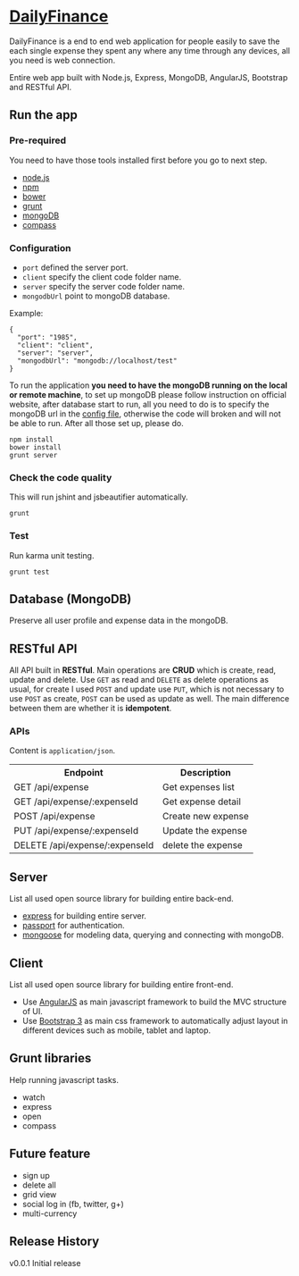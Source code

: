 # [DailyFinance](http://leoj.net)

DailyFinance is a end to end web application for people easily to save the each single expense they spent any where any time through any devices, all you need is web connection. 

Entire web app built with Node.js, Express, MongoDB, AngularJS, Bootstrap and RESTful API.

## Run the app

### Pre-required

You need to have those tools installed first before you go to next step.

* [node.js](http://nodejs.org)
* [npm](http://npmjs.org)
* [bower](http://bower.io)
* [grunt](http://gruntjs.com)
* [mongoDB](http://www.mongodb.org)
* [compass](http://compass-style.org)

### Configuration

* `port` defined the server port.
* `client` specify the client code folder name.
* `server` specify the server code folder name.
* `mongodbUrl` point to mongoDB database.

Example:


```
{
  "port": "1985",
  "client": "client",
  "server": "server",
  "mongodbUrl": "mongodb://localhost/test"
}
```

To run the application **you need to have the mongoDB running on the local or remote machine**, to set up mongoDB please follow instruction on official website, after database start to run, all you need to do is to specify the mongoDB url in the [config file](https://github.com/LeoAJ/DailyFinance/blob/master/config/config.json#L5), otherwise the code will broken and will not be able to run. After all those set up, please do.

```
npm install
bower install
grunt server
```

### Check the code quality

This will run jshint and jsbeautifier automatically.

```
grunt
```

### Test

Run karma unit testing.

```
grunt test
```

## Database (MongoDB)

Preserve all user profile and expense data in the mongoDB.



## RESTful API

All API built in **RESTful**. Main operations are **CRUD** which is create, read, update and delete. Use `GET` as read and `DELETE` as delete operations as usual, for create I used `POST` and update use `PUT`, which is not necessary to use `POST` as create, `POST` can be used as update as well. The main difference between them are whether it is **idempotent**.

### APIs

Content is `application/json`.

<table>
  <tr>
    <th>Endpoint</th>
    <th>Description</th>
  </tr>
  <tr>
      <td>GET /api/expense</td>
      <td>Get expenses list</td>
  </tr>
  <tr>
      <td>GET /api/expense/:expenseId</td>
      <td>Get expense detail</td>
  </tr>
  <tr>
      <td>POST /api/expense</td>
      <td>Create new expense</td>
  </tr>
  <tr>
      <td>PUT /api/expense/:expenseId</td>
      <td>Update the expense</td>
  </tr>
  <tr>
      <td>DELETE /api/expense/:expenseId</td>
      <td>delete the expense</td>
  </tr>
</table>

## Server

List all used open source library for building entire back-end.

* [express](http://expressjs.com) for building entire server.
* [passport](http://passportjs.org) for authentication.
* [mongoose](http://mongoosejs.com) for modeling data, querying and connecting with mongoDB.

## Client

List all used open source library for building entire front-end.

* Use [AngularJS](http://angularjs.org) as main javascript framework to build the MVC structure of UI.
* Use [Bootstrap 3](http://getbootstrap.com) as main css framework to automatically adjust layout in different devices such as mobile, tablet and laptop.

## Grunt libraries

Help running javascript tasks.

* watch
* express
* open
* compass

## Future feature

* sign up
* delete all
* grid view
* social log in (fb, twitter, g+)
* multi-currency

## Release History

v0.0.1 Initial release